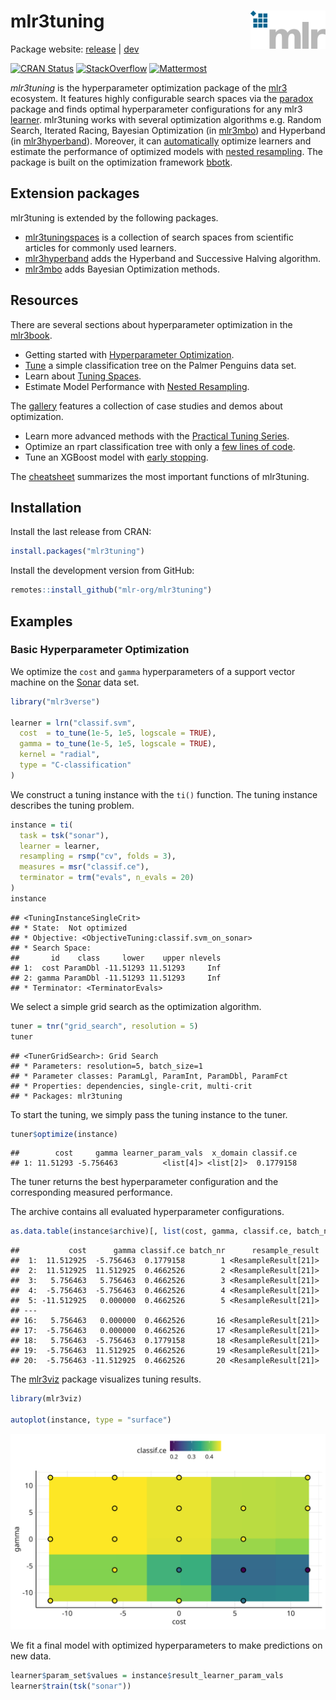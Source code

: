 
# mlr3tuning <img src="man/figures/logo.png" align="right" width = "120" />

Package website: [release](https://mlr3tuning.mlr-org.com/) |
[dev](https://mlr3tuning.mlr-org.com/dev/)

<!-- badges: start -->
[![CRAN Status](https://www.r-pkg.org/badges/version-ago/mlr3tuning)](https://cran.r-project.org/package=mlr3tuning)
[![StackOverflow](https://img.shields.io/badge/stackoverflow-mlr3-orange.svg)](https://stackoverflow.com/questions/tagged/mlr3)
[![Mattermost](https://img.shields.io/badge/chat-mattermost-orange.svg)](https://lmmisld-lmu-stats-slds.srv.mwn.de/mlr_invite/)
<!-- badges: end -->

*mlr3tuning* is the hyperparameter optimization package of the
[mlr3](https://mlr-org.com/) ecosystem. It features highly configurable
search spaces via the [paradox](https://github.com/mlr-org/paradox)
package and finds optimal hyperparameter configurations for any mlr3
[learner](https://github.com/mlr-org/mlr3learners). mlr3tuning works
with several optimization algorithms e.g. Random Search, Iterated
Racing, Bayesian Optimization (in
[mlr3mbo](https://github.com/mlr-org/mlr3mbo)) and Hyperband (in
[mlr3hyperband](https://github.com/mlr-org/mlr3hyperband)). Moreover, it
can
[automatically](https://mlr3book.mlr-org.com/optimization.html#sec-autotuner)
optimize learners and estimate the performance of optimized models with
[nested
resampling](https://mlr3book.mlr-org.com/optimization.html#sec-nested-resampling).
The package is built on the optimization framework
[bbotk](https://github.com/mlr-org/bbotk).

## Extension packages

mlr3tuning is extended by the following packages.

  - [mlr3tuningspaces](https://github.com/mlr-org/mlr3tuningspaces) is a
    collection of search spaces from scientific articles for commonly
    used learners.
  - [mlr3hyperband](https://github.com/mlr-org/mlr3hyperband) adds the
    Hyperband and Successive Halving algorithm.
  - [mlr3mbo](https://github.com/mlr-org/mlr3mbo) adds Bayesian
    Optimization methods.

## Resources

There are several sections about hyperparameter optimization in the
[mlr3book](https://mlr3book.mlr-org.com).

  - Getting started with [Hyperparameter
    Optimization](https://mlr3book.mlr-org.com/optimization.html).
  - [Tune](https://mlr3book.mlr-org.com/optimization.html#sec-tuning-instance)
    a simple classification tree on the Palmer Penguins data set.
  - Learn about [Tuning
    Spaces](https://mlr3book.mlr-org.com/technical.html#sec-tuning-space).
  - Estimate Model Performance with [Nested
    Resampling](https://mlr3book.mlr-org.com/optimization.html#sec-model-performance).

The [gallery](https://mlr-org.com/gallery.html#category:tuning) features
a collection of case studies and demos about optimization.

  - Learn more advanced methods with the [Practical Tuning
    Series](https://mlr-org.com/gallery.html#category:practical_tuning_series).
  - Optimize an rpart classification tree with only a [few lines of
    code](https://mlr-org.com/gallery/2022-11-10-hyperparameter-optimization-on-the-palmer-penguins/).
  - Tune an XGBoost model with [early
    stopping](https://mlr-org.com/gallery/2022-11-04-early-stopping-with-xgboost/).

The [cheatsheet](https://cheatsheets.mlr-org.com/mlr3tuning.pdf)
summarizes the most important functions of mlr3tuning.

## Installation

Install the last release from CRAN:

``` r
install.packages("mlr3tuning")
```

Install the development version from GitHub:

``` r
remotes::install_github("mlr-org/mlr3tuning")
```

## Examples

### Basic Hyperparameter Optimization

We optimize the `cost` and `gamma` hyperparameters of a support vector
machine on the
[Sonar](https://mlr3.mlr-org.com/reference/mlr_tasks_sonar.html) data
set.

``` r
library("mlr3verse")

learner = lrn("classif.svm",
  cost  = to_tune(1e-5, 1e5, logscale = TRUE),
  gamma = to_tune(1e-5, 1e5, logscale = TRUE),
  kernel = "radial",
  type = "C-classification"
)
```

We construct a tuning instance with the `ti()` function. The tuning
instance describes the tuning problem.

``` r
instance = ti(
  task = tsk("sonar"),
  learner = learner,
  resampling = rsmp("cv", folds = 3),
  measures = msr("classif.ce"),
  terminator = trm("evals", n_evals = 20)
)
instance
```

    ## <TuningInstanceSingleCrit>
    ## * State:  Not optimized
    ## * Objective: <ObjectiveTuning:classif.svm_on_sonar>
    ## * Search Space:
    ##       id    class     lower    upper nlevels
    ## 1:  cost ParamDbl -11.51293 11.51293     Inf
    ## 2: gamma ParamDbl -11.51293 11.51293     Inf
    ## * Terminator: <TerminatorEvals>

We select a simple grid search as the optimization algorithm.

``` r
tuner = tnr("grid_search", resolution = 5)
tuner
```

    ## <TunerGridSearch>: Grid Search
    ## * Parameters: resolution=5, batch_size=1
    ## * Parameter classes: ParamLgl, ParamInt, ParamDbl, ParamFct
    ## * Properties: dependencies, single-crit, multi-crit
    ## * Packages: mlr3tuning

To start the tuning, we simply pass the tuning instance to the tuner.

``` r
tuner$optimize(instance)
```

    ##        cost     gamma learner_param_vals  x_domain classif.ce
    ## 1: 11.51293 -5.756463          <list[4]> <list[2]>  0.1779158

The tuner returns the best hyperparameter configuration and the
corresponding measured performance.

The archive contains all evaluated hyperparameter configurations.

``` r
as.data.table(instance$archive)[, list(cost, gamma, classif.ce, batch_nr, resample_result)]
```

    ##           cost      gamma classif.ce batch_nr      resample_result
    ##  1:  11.512925  -5.756463  0.1779158        1 <ResampleResult[21]>
    ##  2:  11.512925  11.512925  0.4662526        2 <ResampleResult[21]>
    ##  3:   5.756463   5.756463  0.4662526        3 <ResampleResult[21]>
    ##  4:  -5.756463  -5.756463  0.4662526        4 <ResampleResult[21]>
    ##  5: -11.512925   0.000000  0.4662526        5 <ResampleResult[21]>
    ## ---
    ## 16:   5.756463   0.000000  0.4662526       16 <ResampleResult[21]>
    ## 17:  -5.756463   0.000000  0.4662526       17 <ResampleResult[21]>
    ## 18:   5.756463  -5.756463  0.1779158       18 <ResampleResult[21]>
    ## 19:  -5.756463  11.512925  0.4662526       19 <ResampleResult[21]>
    ## 20:  -5.756463 -11.512925  0.4662526       20 <ResampleResult[21]>

The [mlr3viz](https://mlr3viz.mlr-org.com/) package visualizes tuning
results.

``` r
library(mlr3viz)

autoplot(instance, type = "surface")
```

<img src="man/figures/mlr3viz.png" />

We fit a final model with optimized hyperparameters to make predictions
on new data.

``` r
learner$param_set$values = instance$result_learner_param_vals
learner$train(tsk("sonar"))
```
